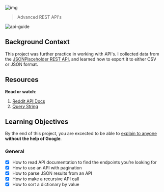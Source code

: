 ![img](https://assets.imaginablefutures.com/media/images/ALX_Logo.max-200x150.png)
  > Advanced REST API's

<!-- Man, I also thougt this would be GraphQL or something. Anyhow, "No  Rest for me this world, perhaps in the next" - Shelby -->

![api-guide](https://s3.amazonaws.com/intranet-projects-files/holbertonschool-sysadmin_devops/314/WIxXad8.png)

## Background Context

This project was further practice in working with API's. I collected data from the
[JSONPlaceholder REST API](https://jsonplaceholder.typicode.com/), and learned how
to export it to either CSV or JSON format.

## Resources

__Read or watch__:
1. [Reddit API Docs](https://www.reddit.com/dev/api/)
2. [Query String](https://en.wikipedia.org/wiki/Query_string)

## Learning Objectives

By the end of this project, you are excected to be able to [explain to anyone](https://fs.blog/feynman-learning-technique/) __without the help of Google__.

### General

- [X] How to read API documentation to find the endpoints you’re looking for
- [X] How to use an API with pagination
- [X] How to parse JSON results from an API
- [X] How to make a recursive API call
- [X] How to sort a dictionary by value

